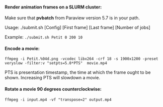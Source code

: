 #### Render animation frames on a SLURM cluster:

Make sure that **pvbatch** from Paraview version 5.7 is in your path.

Usage: ./submit.sh [Config] [First frame] [Last frame] [Number of jobs]

Example:
`./submit.sh Petit 0 200 10`


#### Encode a movie:

`ffmpeg -i Petit.%04d.png -vcodec libx264 -crf 18 -s 1900x1200 -preset veryslow -filter:v "setpts=5.0*PTS"  movie.mp4`

PTS is presentation timestamp, the time at which the frame ought to be shown. Increasing PTS will slowdown a movie.

#### Rotate a movie 90 degrees counterclockwise:

`ffmpeg -i input.mp4 -vf "transpose=2" output.mp4`
